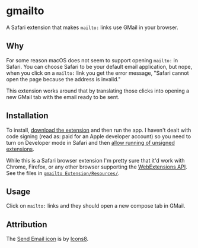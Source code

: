 #  gmailto

A Safari extension that makes `mailto:` links use GMail in your browser.

## Why

For some reason macOS does not seem to support opening `mailto:` in Safari. 
You can choose Safari to be your default email application, but nope, 
when you click on a `mailto:` link you get the error message, 
"Safari cannot open the page because the address is invalid."

This extension works around that by translating those clicks into opening
a new GMail tab with the email ready to be sent.

## Installation

To install, [download the extension](https://github.com/kevinoliver/gmailto/releases) and then run the app. I haven't dealt with code signing (read as: paid for an Apple developer account) so you need to 
turn on Developer mode in Safari and then [allow running of unsigned extensions](https://developer.apple.com/documentation/safariservices/safari_web_extensions/running_your_safari_web_extension#3744467).

While this is a Safari browser extension I'm pretty sure that it'd work with Chrome, Firefox, or any other browser supporting the [WebExtensions API](https://extensionworkshop.com/documentation/develop/about-the-webextensions-api/). See the files in [`gmailto Extension/Resources/`](gmailto%20Extension/Resources/).

## Usage

Click on `mailto:` links and they should open a new compose tab in GMail.

## Attribution

The [Send Email icon](https://icons8.com/icon/71474/send-email) is by [Icons8](https://icons8.com).
